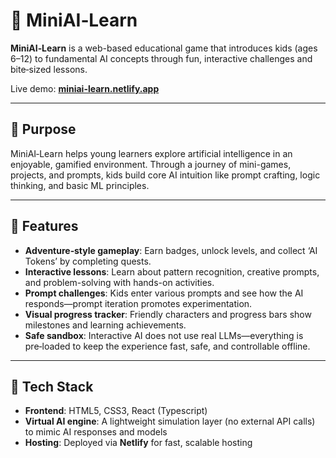 # 📘 MiniAI‑Learn

**MiniAI‑Learn** is a web-based educational game that introduces kids (ages 6–12) to fundamental AI concepts through fun, interactive challenges and bite‑sized lessons.

Live demo: **[miniai-learn.netlify.app](https://miniai-learn.netlify.app)**

---

## 🎯 Purpose

MiniAI‑Learn helps young learners explore artificial intelligence in an enjoyable, gamified environment. Through a journey of mini-games, projects, and prompts, kids build core AI intuition like prompt crafting, logic thinking, and basic ML principles.

---

## 🚀 Features

- **Adventure‑style gameplay**: Earn badges, unlock levels, and collect ‘AI Tokens’ by completing quests.
- **Interactive lessons**: Learn about pattern recognition, creative prompts, and problem-solving with hands-on activities.
- **Prompt challenges**: Kids enter various prompts and see how the AI responds—prompt iteration promotes experimentation.
- **Visual progress tracker**: Friendly characters and progress bars show milestones and learning achievements.
- **Safe sandbox**: Interactive AI does not use real LLMs—everything is pre‑loaded to keep the experience fast, safe, and controllable offline.

---

## 🧱 Tech Stack

- **Frontend**: HTML5, CSS3, React (Typescript)
- **Virtual AI engine**: A lightweight simulation layer (no external API calls) to mimic AI responses and models
- **Hosting**: Deployed via **Netlify** for fast, scalable hosting
